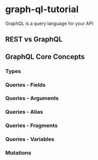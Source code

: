# graph-ql-tutorial
GraphQL is a query language for your API

## REST vs GraphQL

## GraphQL Core Concepts
### Types
### Queries - Fields
### Queries - Arguments
### Queries - Alias
### Queries - Fragments
### Queries - Variables
### Mutations